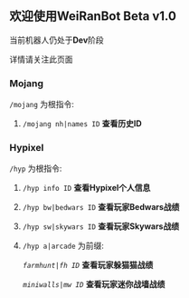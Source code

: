 ## 欢迎使用WeiRanBot Beta v1.0

当前机器人仍处于**Dev**阶段

详情请关注此页面

### Mojang

`/mojang` 为根指令:

1. `/mojang nh|names ID` **查看历史ID**

### Hypixel

`/hyp` 为根指令:

1. `/hyp info ID` **查看Hypixel个人信息**

2. `/hyp bw|bedwars ID` **查看玩家Bedwars战绩**

3. `/hyp sw|skywars ID` **查看玩家Skywars战绩**

4. `/hyp a|arcade` 为前缀:

   _`farmhunt|fh ID`_ **查看玩家躲猫猫战绩**

   _`miniwalls|mw ID`_ **查看玩家迷你战墙战绩**
